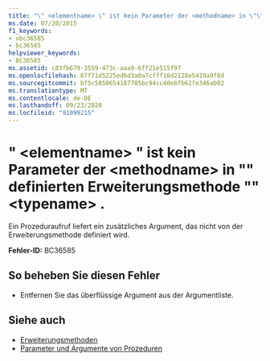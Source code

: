 ```yaml
---
title: "\" <elementname> \" ist kein Parameter der <methodname> in \"\" definierten Erweiterungsmethode \"\" <typename> ."
ms.date: 07/20/2015
f1_keywords:
- vbc36585
- bc36585
helpviewer_keywords:
- BC36585
ms.assetid: c83fb679-3559-473c-aaa9-6ff21e515f97
ms.openlocfilehash: 67f71d5225ed6d3a0a7cfff16d2128e5419a9f0d
ms.sourcegitcommit: bf5c5850654187705bc94cc40ebfb62fe346ab02
ms.translationtype: MT
ms.contentlocale: de-DE
ms.lasthandoff: 09/23/2020
ms.locfileid: "91099215"
---
```

# <a name="elementname-is-not-a-parameter-of-extension-method-methodname-defined-in-typename"></a>" \<elementname> " ist kein Parameter der \<methodname> in "" definierten Erweiterungsmethode "" \<typename> .

Ein Prozeduraufruf liefert ein zusätzliches Argument, das nicht von der Erweiterungsmethode definiert wird.  
  
 **Fehler-ID:** BC36585  
  
## <a name="to-correct-this-error"></a>So beheben Sie diesen Fehler  
  
- Entfernen Sie das überflüssige Argument aus der Argumentliste.  
  
## <a name="see-also"></a>Siehe auch

- [Erweiterungsmethoden](../programming-guide/language-features/procedures/extension-methods.md)
- [Parameter und Argumente von Prozeduren](../programming-guide/language-features/procedures/procedure-parameters-and-arguments.md)
